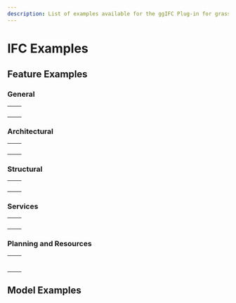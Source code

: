 ```yaml
---
description: List of examples available for the ggIFC Plug-in for grasshopper.
---
```


# IFC Examples

## Feature Examples

### General

|  |  |
| :--- | :--- |
|  |  |
|  |  |
|  |  |
|  |  |

### Architectural

|  |  |
| :--- | :--- |
|  |  |
|  |  |
|  |  |
|  |  |

### Structural

|  |  |
| :--- | :--- |
|  |  |
|  |  |
|  |  |
|  |  |

### Services

|  |  |
| :--- | :--- |
|  |  |
|  |  |
|  |  |
|  |  |

### Planning and Resources

|  |  |
| :--- | :--- |
|  |  |
|  |  |
|  |  |
|  |  |
|  |  |
|  |  |

## Model Examples



